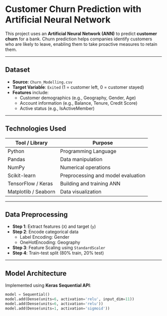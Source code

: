 # Customer Churn Prediction with Artificial Neural Network

This project uses an **Artificial Neural Network (ANN)** to predict **customer churn** for a bank. Churn prediction helps companies identify customers who are likely to leave, enabling them to take proactive measures to retain them.

---

## Dataset

- **Source**: `Churn_Modelling.csv`
- **Target Variable**: `Exited` (1 = customer left, 0 = customer stayed)
- **Features** include:
  - Customer demographics (e.g., Geography, Gender, Age)
  - Account information (e.g., Balance, Tenure, Credit Score)
  - Active status (e.g., IsActiveMember)

---

##  Technologies Used

| Tool / Library       | Purpose                            |
|----------------------|------------------------------------|
| Python               | Programming Language               |
| Pandas               | Data manipulation                  |
| NumPy                | Numerical operations               |
| Scikit-learn         | Preprocessing and model evaluation |
| TensorFlow / Keras   | Building and training ANN          |
| Matplotlib / Seaborn | Data visualization                 |

---

## Data Preprocessing

- **Step 1**: Extract features (`X`) and target (`y`)
- **Step 2**: Encode categorical data
  - Label Encoding: Gender
  - OneHotEncoding: Geography
- **Step 3**: Feature Scaling using `StandardScaler`
- **Step 4**: Train-test split (80% train, 20% test)

---

## Model Architecture

Implemented using **Keras Sequential API**:
```python
model = Sequential()
model.add(Dense(units=6, activation='relu', input_dim=11))
model.add(Dense(units=6, activation='relu'))
model.add(Dense(units=1, activation='sigmoid'))

